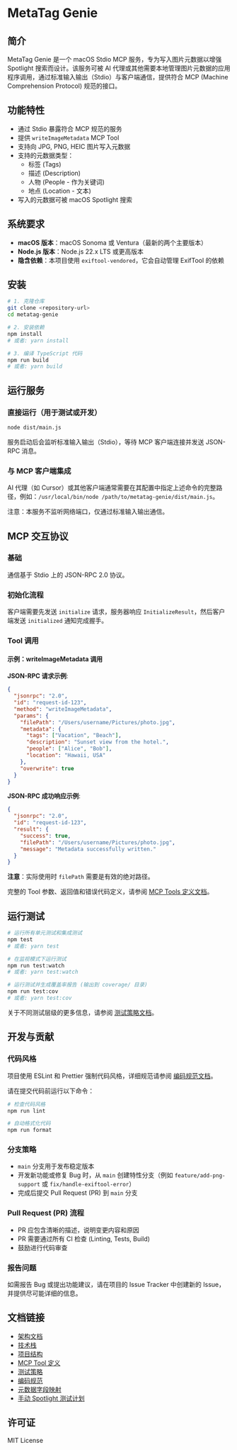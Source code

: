 # MetaTag Genie

## 简介

MetaTag Genie 是一个 macOS Stdio MCP 服务，专为写入图片元数据以增强 Spotlight 搜索而设计。该服务可被 AI 代理或其他需要本地管理图片元数据的应用程序调用，通过标准输入输出（Stdio）与客户端通信，提供符合 MCP (Machine Comprehension Protocol) 规范的接口。

## 功能特性

- 通过 Stdio 暴露符合 MCP 规范的服务
- 提供 `writeImageMetadata` MCP Tool
- 支持向 JPG, PNG, HEIC 图片写入元数据
- 支持的元数据类型：
  - 标签 (Tags)
  - 描述 (Description)
  - 人物 (People - 作为关键词)
  - 地点 (Location - 文本)
- 写入的元数据可被 macOS Spotlight 搜索

## 系统要求

- **macOS 版本**：macOS Sonoma 或 Ventura（最新的两个主要版本）
- **Node.js 版本**：Node.js 22.x LTS 或更高版本
- **隐含依赖**：本项目使用 `exiftool-vendored`，它会自动管理 ExifTool 的依赖

## 安装

```bash
# 1. 克隆仓库
git clone <repository-url>
cd metatag-genie

# 2. 安装依赖
npm install
# 或者: yarn install

# 3. 编译 TypeScript 代码
npm run build
# 或者: yarn build
```

## 运行服务

### 直接运行（用于测试或开发）

```bash
node dist/main.js
```

服务启动后会监听标准输入输出（Stdio），等待 MCP 客户端连接并发送 JSON-RPC 消息。

### 与 MCP 客户端集成

AI 代理（如 Cursor）或其他客户端通常需要在其配置中指定上述命令的完整路径，例如：`/usr/local/bin/node /path/to/metatag-genie/dist/main.js`。

注意：本服务不监听网络端口，仅通过标准输入输出通信。

## MCP 交互协议

### 基础

通信基于 Stdio 上的 JSON-RPC 2.0 协议。

### 初始化流程

客户端需要先发送 `initialize` 请求，服务器响应 `InitializeResult`，然后客户端发送 `initialized` 通知完成握手。

### Tool 调用

#### 示例：writeImageMetadata 调用

**JSON-RPC 请求示例**:

```json
{
  "jsonrpc": "2.0",
  "id": "request-id-123",
  "method": "writeImageMetadata",
  "params": {
    "filePath": "/Users/username/Pictures/photo.jpg",
    "metadata": {
      "tags": ["Vacation", "Beach"],
      "description": "Sunset view from the hotel.",
      "people": ["Alice", "Bob"],
      "location": "Hawaii, USA"
    },
    "overwrite": true
  }
}
```

**JSON-RPC 成功响应示例**:

```json
{
  "jsonrpc": "2.0",
  "id": "request-id-123",
  "result": {
    "success": true,
    "filePath": "/Users/username/Pictures/photo.jpg",
    "message": "Metadata successfully written."
  }
}
```

**注意**：实际使用时 `filePath` 需要是有效的绝对路径。

完整的 Tool 参数、返回值和错误代码定义，请参阅 [MCP Tools 定义文档](./docs/mcp-tools-definition.md)。

## 运行测试

```bash
# 运行所有单元测试和集成测试
npm test
# 或者: yarn test

# 在监视模式下运行测试
npm run test:watch
# 或者: yarn test:watch

# 运行测试并生成覆盖率报告 (输出到 coverage/ 目录)
npm run test:cov
# 或者: yarn test:cov
```

关于不同测试层级的更多信息，请参阅 [测试策略文档](./docs/testing-strategy.md)。

## 开发与贡献

### 代码风格

项目使用 ESLint 和 Prettier 强制代码风格，详细规范请参阅 [编码规范文档](./docs/coding-standards.md)。

请在提交代码前运行以下命令：

```bash
# 检查代码风格
npm run lint

# 自动格式化代码
npm run format
```

### 分支策略

- `main` 分支用于发布稳定版本
- 开发新功能或修复 Bug 时，从 `main` 创建特性分支（例如 `feature/add-png-support` 或 `fix/handle-exiftool-error`）
- 完成后提交 Pull Request (PR) 到 `main` 分支

### Pull Request (PR) 流程

- PR 应包含清晰的描述，说明变更内容和原因
- PR 需要通过所有 CI 检查 (Linting, Tests, Build)
- 鼓励进行代码审查

### 报告问题

如需报告 Bug 或提出功能建议，请在项目的 Issue Tracker 中创建新的 Issue，并提供尽可能详细的信息。

## 文档链接

- [架构文档](./docs/architecture.md)
- [技术栈](./docs/tech-stack.md)
- [项目结构](./docs/project-structure.md)
- [MCP Tool 定义](./docs/mcp-tools-definition.md)
- [测试策略](./docs/testing-strategy.md)
- [编码规范](./docs/coding-standards.md)
- [元数据字段映射](./docs/metadata-field-mapping.md)
- [手动 Spotlight 测试计划](./docs/manual-spotlight-tests.md)

## 许可证

MIT License 